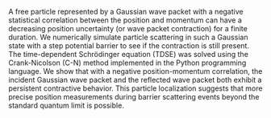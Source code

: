 A free particle represented by a Gaussian wave packet with a negative statistical
correlation between the position and momentum can have a decreasing position
uncertainty (or wave packet contraction) for a finite duration. We numerically simulate
particle scattering in such a Gaussian state with a step potential barrier to see if the
contraction is still present. The time-dependent Schrödinger equation (TDSE) was solved
using the Crank-Nicolson (C-N) method implemented in the Python programming
language. We show that with a negative position-momentum correlation, the incident
Gaussian wave packet and the reflected wave packet both exhibit a persistent contractive
behavior. This particle localization suggests that more precise position measurements
during barrier scattering events beyond the standard quantum limit is possible.
